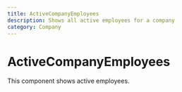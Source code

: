 ```yaml
---
title: ActiveCompanyEmployees
description: Shows all active employees for a company
category: Company
---
```



# ActiveCompanyEmployees

This component shows active employees.

<ActiveCompanyEmployees />
